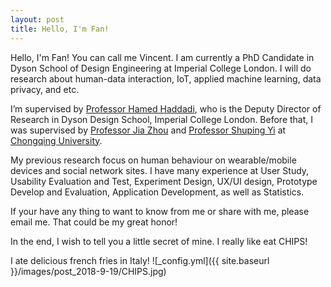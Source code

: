 ```yaml
---
layout: post
title: Hello, I'm Fan!
---
```


Hello, I'm Fan! You can call me Vincent. I am currently a PhD Candidate in Dyson School of Design Engineering at Imperial College London. I will do research about human-data interaction, IoT, applied machine learning, data privacy, and etc.

I’m supervised by [Professor Hamed Haddadi](https://haddadi.github.io/), who is the Deputy Director of Research in Dyson Design School, Imperial College London. Before that, I was supervised by [Professor Jia Zhou](http://www.cme.cqu.edu.cn/info/1240/2354.htm) and [Professor Shuping Yi](https://baike.baidu.com/item/易树平) at [Chongqing University](http://english.cqu.edu.cn).

My previous research focus on human behaviour on wearable/mobile devices and social network sites. I have many experience at User Study, Usability Evaluation and Test, Experiment Design, UX/UI design, Prototype Develop and Evaluation, Application Development, as well as Statistics.

If your have any thing to want to know from me or share with me, please email me. That could be my great honor!

In the end, I wish to tell you a little secret of mine. I really like eat CHIPS!

I ate delicious french fries in Italy!
![_config.yml]({{ site.baseurl }}/images/post_2018-9-19/CHIPS.jpg)
